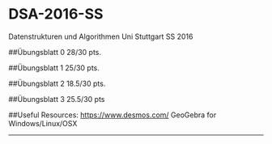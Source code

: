 # DSA-2016-SS
Datenstrukturen und Algorithmen Uni Stuttgart SS 2016

##Übungsblatt 0
	28/30 pts.

##Übungsblatt 1
	25/30 pts.

##Übungsblatt 2
	18.5/30 pts.
	
##Übungsblatt 3
	25.5/30 pts
	
##Useful Resources:
	https://www.desmos.com/
	GeoGebra for Windows/Linux/OSX
	
*******



